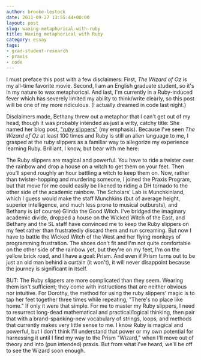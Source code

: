 ```yaml
---
author: brooke-lestock
date: 2011-09-27 13:55:44+00:00
layout: post
slug: waxing-metaphorical-with-ruby
title: Waxing metaphorical with Ruby
category: essay
tags:
- grad-student-research
- praxis
- code
---
```


I must preface this post with a few disclaimers: First, _The Wizard of Oz_ is my all-time favorite movie. Second, I am an English graduate student, so it's in my nature to wax metaphorical. And last, I'm currently in a Ruby-induced fever which has severely limited my ability to think/write clearly, so this post will be one of my more ridiculous. (I actually dreamed in code last night.)

Disclaimers made, Bethany threw out a metaphor that I can't get out of my head, though it was probably intended as just a witty, catchy title: She named her blog post, ["_ruby_ slippers"](https://scholarslab.org/blog/ruby-slippers/) (my emphasis). Because I've seen _The Wizard of Oz_ at least 100 times and Ruby is still an alien language to me, I grasped at the ruby slippers as a familiar way to allegorize my experience learning Ruby. Brilliant, I know, but bear with me here:

The Ruby slippers are magical and powerful. You have to ride a twister over the rainbow and drop a house on a witch to get them on your feet. Then you'll spend roughly an hour battling a witch to keep them on. Now, rather than twister-hopping and murdering someone, I joined the Praxis Program, but that move for me could easily be likened to riding a DH tornado to the other side of the academic rainbow. The Scholars' Lab is Munchkinland, which I guess would make the staff Munchkins (but of average height, superior intelligence, and much less prone to musical outbursts), and Bethany is (of course) Glinda the Good Witch. I've bridged the imaginary academic divide, dropped a house on the Wicked Witch of the East, and Bethany and the SL staff have convinced me to keep the Ruby slippers on my feet rather than frustratedly discard them and run screaming. But now I have to battle the Wicked Witch of the West and her flying monkeys of programming frustration. The shoes don't fit and I'm not quite comfortable on the other side of the rainbow yet, but they're on my feet, I'm on the yellow brick road, and I have a goal: Prism. And even if Prism turns out to be just an old man behind a curtain (it won't), it will never disappoint because the journey is significant in itself.

BUT: The Ruby slippers are more complicated than they seem. Wearing them isn't sufficient; they come with instructions that are neither obvious nor intuitive. For Dorothy, the method for using the ruby slippers' magic is to tap her feet together three times while repeating, "There's no place like home." If only it were that simple. For me to master my Ruby slippers, I need to resurrect long-dead mathematical and practical/logical thinking, then pair that with a brand-spanking-new vocabulary of strings, loops, and methods that currently makes very little sense to me. I know Ruby is magical and powerful, but I don't think I'll understand that power or my own potential for harnessing it until I find my way to the Prism "Wizard," when I'll move out of theory and into (pun intended) praxis. But from what I've heard, we'll be off to see the Wizard soon enough.
